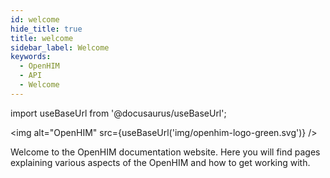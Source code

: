```yaml
---
id: welcome
hide_title: true
title: welcome
sidebar_label: Welcome
keywords:
  - OpenHIM
  - API
  - Welcome
---
```


import useBaseUrl from '@docusaurus/useBaseUrl';

<img alt="OpenHIM" src={useBaseUrl('img/openhim-logo-green.svg')} />

Welcome to the OpenHIM documentation website. Here you will find pages explaining various aspects of the OpenHIM and how to get working with.
